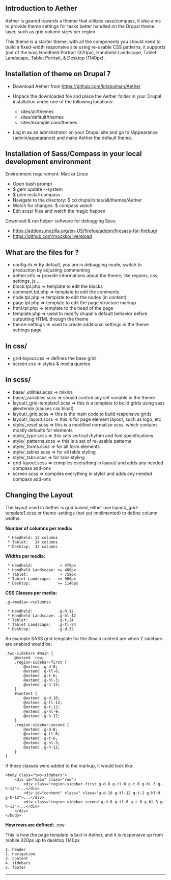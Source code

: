
Introduction to Aether
------------------------

Aether is geared towards a themer that utilizes sass/compass, it also aims to provide theme settings
for tasks better handled on the Drupal theme layer, such as grid column sizes per region 

This theme is a starter theme, with all the components you should need to build a fixed-width responsive site using re-usable CSS patterns, it supports (out of the box) Handheld Portrait (320px), Handheld Landscape, Tablet Landscape, Tablet Portrait, & Desktop (1140px).

Installation of theme on Drupal 7
------------------------

- Download Aether from https://github.com/krisbulman/Aether
- Unpack the downloaded file and place the Aether folder in your Drupal installation under 
  one of the following locations:

    * sites/all/themes
    * sites/default/themes
    * sites/example.com/themes 

- Log in as an administrator on your Drupal site and go to 
  /Appearance (admin/appearance) and make Aether the default theme.

Installation of Sass/Compass in your local development environment
------------------------

Environment requirement: Mac or Linux

- Open bash prompt
- $ gem update --system
- $ gem install compass
- Navigate to the directory: $ cd drupal/sites/all/themes/Aether
- Watch for changes: $ compass watch
- Edit scss/ files and watch the magic happen

Download & run helper software for debugging Sass: 
- https://addons.mozilla.org/en-US/firefox/addon/firesass-for-firebug/
- https://github.com/mockko/livereload

What are the files for ?
------------------------

- config.rb => By default, you are in debugging mode, switch to production by adjusting commenting
- aether.info => provide informations about the theme, like regions, css, settings, js ...
- block.tpl.php => template to edit the blocks
- comment.tpl.php => template to edit the comments
- node.tpl.php => template to edit the nodes (in content)
- page.tpl.php => template to edit the page structure markup
- html.tpl.php => template to the head of the page
- template.php => used to modify drupal's default behavior before outputting HTML through 
  the theme
- theme-settings => used to create additional settings in the theme settings page

In css/
-------

- grid-layout.css => defines the base grid
- screen.css => styles & media queries


In scss/
-------

- base/_utilities.scss => mixins
- base/_variables.scss => should control any set variable in the theme
- layout/_grid-template1.scss => this is a template to build grids using sass @extends (causes css bloat)
- layout/_grid.scss => this is the main code to build responsive grids
- layout/_layout.scss => this is for page element layout, such as logo, etc
- style/_reset.scss => this is a modified normalize.scss, which contains mostly defaults for elements
- style/_type.scss => this sets vertical rhythm and font specifications
- style/_patterns.scss => this is a set of re-usable patterns
- style/_forms.scss => for all form elements
- style/_tables.scss => for all table styling
- style/_tabs.scss => for tabs styling
- grid-layout.scss => compiles everything in layout/ and adds any needed compass add-ons
- screen.scss => compiles everything in style/ and adds any needed compass add-ons

Changing the Layout
------------------------

The layout used in Aether is grid based, either use layout/_grid-template1.scss or theme-settings (not yet implimented) to define column widths. 

**Number of columns per media:** 

```
 * Handheld: 12 columns
 * Tablet:   24 columns
 * Desktop:  32 columns
```

**Widths per media:**

```
 * Handheld:            < 479px
 * Handheld Landscape: >= 480px
 * Tablet:              > 759px
 * Tablet Landscape:   >= 960px
 * Desktop:            >= 1140px
```

**CSS Classes per media:**

```
.g-<media>-<columns>
```

```
 * Handheld:           .g-h-12
 * Handheld Landscape: .g-hl-12
 * Tablet:             .g-t-24
 * Tablet Landscape:   .g-tl-24
 * Desktop:            .g-d-32
```

An example SASS grid template for the #main content are when 2 sidebars are enabled would be: 

```
.two-sidebars #main {
	@extend .row;
	.region-sidebar-first {
		@extend .g-d-8;
		@extend .g-tl-6;
		@extend .g-t-6;
		@extend .g-hl-3;
		@extend .g-h-12;
	}
	#content {
		@extend .g-d-16;
		@extend .g-tl-12;
		@extend .g-t-12;
		@extend .g-hl-9;
		@extend .g-h-12;
	}
	.region-sidebar-second {
		@extend .g-d-8;
		@extend .g-tl-6;
		@extend .g-t-6;
		@extend .g-hl-3;
		@extend .g-h-12;
	}
}
```

If these classes were added to the markup, it would look like: 


```
<body class="two-sidebars">
	<div id="main" class="row">
		<div class="region-sidebar-first g-d-8 g-tl-6 g-t-6 g-hl-3 g-h-12">...</div>
		<div id="content" class=" class="g-d-16 g-tl-12 g-t-2 g-hl-9 g-h-12">...</div>
		<div class="region-sidebar-second g-d-8 g-tl-6 g-t-6 g-hl-3 g-h-12">...</div>
	</div>
</body>
```

**How rows are defined:**
.row

This is how the page template is buit in Aether, and it is responsive up from mobile 320px up to desktop 1140px

	1. header
	2. navigation
	3. content
	4. sidebars
	5. footer

__________________________________________________________________________________________


